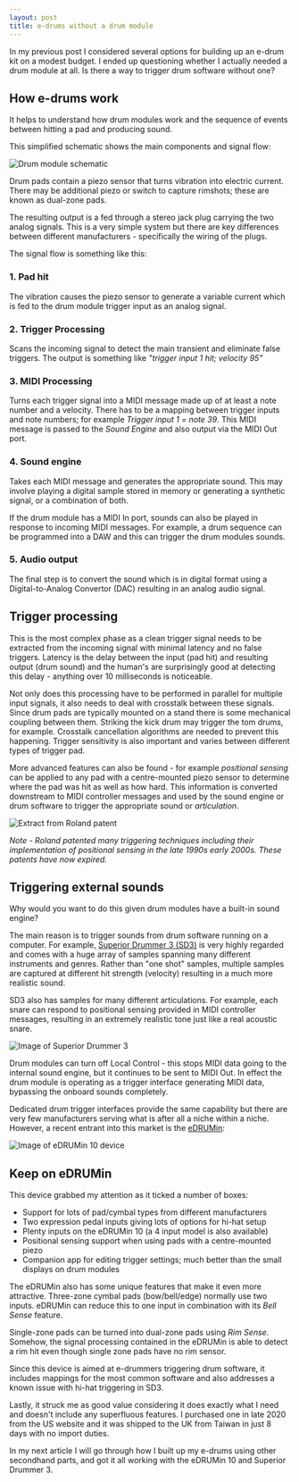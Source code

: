 ```yaml
---
layout: post
title: e-drums without a drum module
---
```


In my previous post I considered several options for building up an e-drum kit on a modest budget. I ended up questioning whether I actually needed a drum module at all. Is there a way to trigger drum software without one?

## How e-drums work
It helps to understand how drum modules work and the sequence of events between hitting a pad and producing sound.

This simplified schematic shows the main components and signal flow:

![Drum module schematic]({{site.baseurl}}/images/schematic.jpg)

Drum pads contain a piezo sensor that turns vibration into electric current. There may be additional piezo or switch to capture rimshots; these are known as dual-zone pads.

The resulting output is a fed through a stereo jack plug carrying the two analog signals. This is a very simple system but there are key differences between different manufacturers - specifically the wiring of the plugs.

The signal flow is something like this:

### 1. Pad hit
The vibration causes the piezo sensor to generate a variable current which is fed to the drum module trigger input as an analog signal.
### 2. Trigger Processing
Scans the incoming signal to detect the main transient and eliminate false triggers. The output is something like _"trigger input 1 hit; velocity 95"_
### 3. MIDI Processing
Turns each trigger signal into a MIDI message made up of at least a note number and a velocity. There has to be a mapping between trigger inputs and note numbers; for example _Trigger input 1 = note 39_. This MIDI message is passed to the *Sound Engine* and also output via the MIDI Out port.
### 4. Sound engine
Takes each MIDI message and generates the appropriate sound. This may involve playing a digital sample stored in memory or generating a synthetic signal, or a combination of both.

If the drum module has a MIDI In port, sounds can also be played in response to incoming MIDI messages. For example, a drum sequence can be programmed into a DAW and this can trigger the drum modules sounds.
### 5. Audio output
The final step is to convert the sound which is in digital format using a Digital-to-Analog Convertor (DAC) resulting in an analog audio signal.

## Trigger processing
This is the most complex phase as a clean trigger signal needs to be extracted from the incoming signal with minimal latency and no false triggers. Latency is the delay between the input (pad hit) and resulting output (drum sound) and the human's are surprisingly good at detecting this delay - anything over 10 milliseconds is noticeable.

Not only does this processing have to be performed in parallel for multiple input signals, it also needs to deal with crosstalk between these signals. Since drum pads are typically mounted on a stand there is some mechanical coupling between them. Striking the kick drum may trigger the tom drums, for example. Crosstalk cancellation algorithms are needed to prevent this happening. Trigger sensitivity is also important and varies between different types of trigger pad.

More advanced features can also be found - for example _positional sensing_ can be applied to any pad with a centre-mounted piezo sensor to determine where the pad was hit as well as how hard. This information is converted downstream to MIDI controller messages and used by the sound engine or drum software to trigger the appropriate sound or _articulation_.

![Extract from Roland patent]({{site.baseurl}}/images/roland-patent.jpg)

*Note - Roland patented many triggering techniques including their implementation of positional sensing in the late 1990s early 2000s. These patents have now expired.*

## Triggering external sounds

Why would you want to do this given drum modules have a built-in sound engine?

The main reason is to trigger sounds from drum software running on a computer. For example, [Superior Drummer 3 (SD3)](https://www.toontrack.com/product/superior-drummer-3/) is very highly regarded and comes with a huge array of samples spanning many different instruments and genres. Rather than "one shot" samples, multiple samples are captured at different hit strength (velocity) resulting in a much more realistic sound.

SD3 also has samples for many different articulations. For example, each snare can respond to positional sensing provided in MIDI controller messages, resulting in an extremely realistic tone just like a real acoustic snare.

![Image of Superior Drummer 3]({{site.baseurl}}/images/sd3.png)

Drum modules can turn off Local Control - this stops MIDI data going to the internal sound engine, but it continues to be sent to MIDI Out. In effect the drum module is operating as a trigger interface generating MIDI data, bypassing the onboard sounds completely.

Dedicated drum trigger interfaces provide the same capability but there are very few manufacturers serving what is after all a niche within a niche. However, a recent entrant into this market is the [eDRUMin](https://www.audiofront.net/eDRUMin.php):

![Image of eDRUMin 10 device]({{site.baseurl}}/images/ED10.jpg)

## Keep on eDRUMin

This device grabbed my attention as it ticked a number of boxes:
- Support for lots of pad/cymbal types from different manufacturers
- Two expression pedal inputs giving lots of options for hi-hat setup
- Plenty inputs on the eDRUMin 10 (a 4 input model is also available)
- Positional sensing support when using pads with a centre-mounted piezo
- Companion app for editing trigger settings; much better than the small displays on drum modules

The eDRUMin also has some unique features that make it even more attractive. Three-zone cymbal pads (bow/bell/edge) normally use two inputs. eDRUMin can reduce this to one input in combination with its _Bell Sense_ feature.

Single-zone pads can be turned into dual-zone pads using _Rim Sense_. Somehow, the signal processing contained in the eDRUMin is able to detect a rim hit even though single zone pads have no rim sensor.

Since this device is aimed at e-drummers triggering drum software, it includes mappings for the most common software and also addresses a known issue with hi-hat triggering in SD3.

Lastly, it struck me as good value considering it does exactly what I need and doesn't include any superfluous features. I purchased one in late 2020 from the US website and it was shipped to the UK from Taiwan in just 8 days with no import duties.

In my next article I will go through how I built up my e-drums using other secondhand parts, and got it all working with the eDRUMin 10 and Superior Drummer 3.
